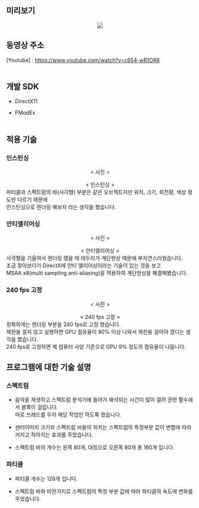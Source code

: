 ## 미리보기

<p align="center">
  <img src="https://postfiles.pstatic.net/MjAyMDA4MDNfMjQ0/MDAxNTk2NDA0Njk4MzUz.wDCxv_0FhLWwdTqlknG6rcx2b1xAB3kT5PWQHAJVl8og.65SPWMH1Mx4Ba8UIHs0Ck-Fv-q77Ot4LAiGqGXPGNUog.GIF.ashi0/ezgif-4-5e0391c06286.gif?type=w966">

## 동영상 주소

[Youtube] : https://www.youtube.com/watch?v=c654-wR1OR8
<br><br/>

## 개발 SDK

* DirectX11

* FModEx
<br><br/>

## 적용 기술

### 인스턴싱
</p> <div align="center"> < 사진 > </div>
</p> <div align="center"> < 인스턴싱 > </div>
  파티클과 스펙트럼의 바(사각형) 부분은 같은 오브젝트지만 위치, 크기, 회전량, 색상 정도만 다르기 때문에 <br>
  인스턴싱으로 렌더링 해보자 라는 생각을 했습니다. <br>
  
### 안티앨리어싱
</p> <div align="center"> < 사진 > </div>
</p> <div align="center"> < 안티앨리어싱 > </div>
  사각형을 기울여서 렌더링 했을 때 테두리가 계단현상 때문에 부자연스러웠습니다. <br>
  조금 찾아보다가 DirectX에 안티 앨리어싱이라는 기술이 있는 것을 보고 <br>
  MSAA x8(multi sampling anti-aliasing)을 적용하여 계단현상을 해결해봤습니다. <br>

### 240 fps 고정
</p> <div align="center"> < 사진 > </div>
</p> <div align="center"> < 240 fps 고정 > </div>
  정확하게는 렌더링 부분을 240 fps로 고정 했습니다.<br>
  제한을 걸지 않고 실행하면 GPU 점유율이 90% 이상 나와서 제한을 걸어야 겠다는 생각을 했습니다.<br>
  240 fps로 고정하면 제 컴퓨터 사양 기준으로 GPU 9% 정도의 점유율이 나옵니다.<br>

## 프로그램에 대한 기술 설명

### 스펙트럼

* 음악을 재생하고 스펙트럼 분석기에 들어가 해석되는 시간이 많이 걸려 관련 함수에서 블록이 걸립니다. <br>
따로 쓰레드를 두어 해당 작업만 하도록 했습니다. <br>

* 센터이미지 크기와 스펙트럼 바들의 위치는 스펙트럼의 특정부분 값이 변함에 따라 커지고 작아지는 효과를 주었습니다. <br>

* 스펙트럼 바의 개수는 왼쪽 80개, 대칭으로 오른쪽 80개 총 160개 입니다.<br>

### 파티클

* 파티클 개수는 128개 입니다.<br>

* 스펙트럼 바와 마찬가지로 스펙트럼의 특정 부분 값에 따라 파티클의 속도에 변화를 주었습니다.<br>
